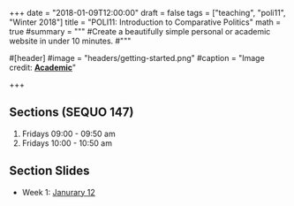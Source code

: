 +++
date = "2018-01-09T12:00:00"
draft = false
tags = ["teaching", "poli11", "Winter 2018"]
title = "POLI11: Introduction to Comparative Politics"
math = true
#summary = """
#Create a beautifully simple personal or academic website in under 10 minutes. 
#"""
  
#[header]
#image = "headers/getting-started.png"
#caption = "Image credit: [**Academic**](https://github.com/gcushen/hugo-academic/)"

+++


## Sections (SEQUO 147)

  1. Fridays 09:00 - 09:50 am
  2. Fridays 10:00 - 10:50 am
  
## Section Slides
  
  - Week 1: [Janurary 12](http://www.inbokrhee.com/files/poli11_winter2018/secion1.pdf)